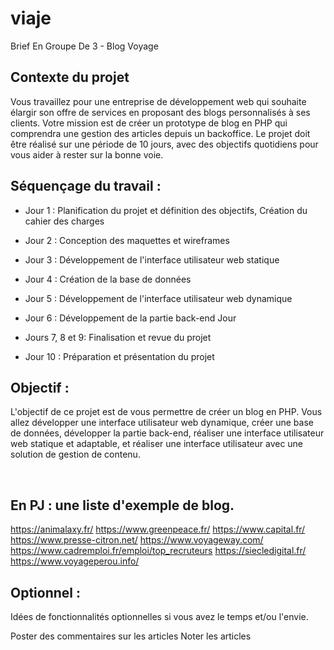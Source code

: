 # viaje
Brief En Groupe De 3 - Blog Voyage

## Contexte du projet

Vous travaillez pour une entreprise de développement web qui souhaite élargir son offre de services en proposant des blogs personnalisés à ses clients.
Votre mission est de créer un prototype de blog en PHP qui comprendra une gestion des articles depuis un backoffice. Le projet doit être réalisé sur une période de 10 jours, avec des objectifs quotidiens pour vous aider à rester sur la bonne voie.

## Séquençage du travail :

* Jour 1 : Planification du projet et définition des objectifs, Création du cahier des charges

* Jour 2 : Conception des maquettes et wireframes

* Jour 3 : Développement de l'interface utilisateur web statique

* Jour 4 : Création de la base de données

* Jour 5 : Développement de l'interface utilisateur web dynamique

* Jour 6 : Développement de la partie back-end Jour

* Jours 7, 8 et 9: Finalisation et revue du projet

* Jour 10 : Préparation et présentation du projet

## Objectif :

L'objectif de ce projet est de vous permettre de créer un blog en PHP. Vous allez développer une interface utilisateur web dynamique, créer une base de données, développer la partie back-end, réaliser une interface utilisateur web statique et adaptable, et réaliser une interface utilisateur avec une solution de gestion de contenu.

​
## En PJ : une liste d'exemple de blog.

https://animalaxy.fr/
https://www.greenpeace.fr/
https://www.capital.fr/
https://www.presse-citron.net/
https://www.voyageway.com/
https://www.cadremploi.fr/emploi/top_recruteurs
https://siecledigital.fr/
https://www.voyageperou.info/

## Optionnel :

Idées de fonctionnalités optionnelles si vous avez le temps et/ou l'envie.

Poster des commentaires sur les articles
Noter les articles
